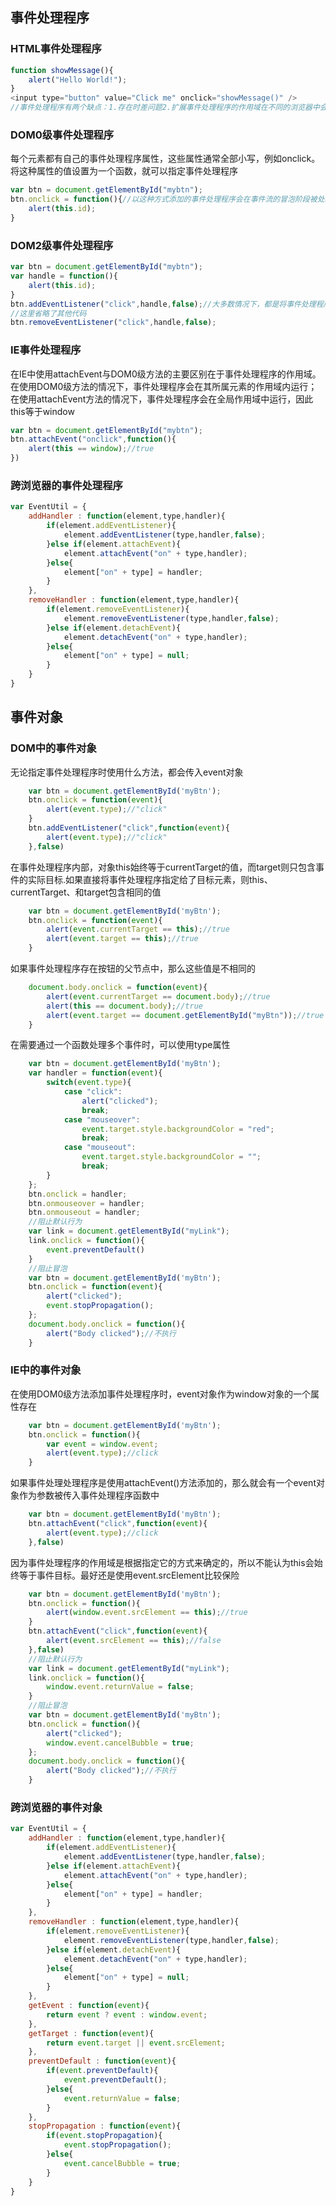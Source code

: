 ## 事件处理程序
### HTML事件处理程序
```javascript
function showMessage(){
    alert("Hello World!");
}
<input type="button" value="Click me" onclick="showMessage()" />
//事件处理程序有两个缺点：1.存在时差问题2.扩展事件处理程序的作用域在不同的浏览器中会导致不同结果
```
### DOM0级事件处理程序
每个元素都有自己的事件处理程序属性，这些属性通常全部小写，例如onclick。将这种属性的值设置为一个函数，就可以指定事件处理程序
```javascript
var btn = document.getElementById("mybtn");
btn.onclick = function(){//以这种方式添加的事件处理程序会在事件流的冒泡阶段被处理
	alert(this.id);
}
```
### DOM2级事件处理程序
```javascript
var btn = document.getElementById("mybtn");
var handle = function(){
	alert(this.id);
}
btn.addEventListener("click",handle,false);//大多数情况下，都是将事件处理程序添加到事件流的冒泡阶段，这样可以最大限度地兼容各种浏览器
//这里省略了其他代码
btn.removeEventListener("click",handle,false);
```
###  IE事件处理程序
在IE中使用attachEvent与DOM0级方法的主要区别在于事件处理程序的作用域。在使用DOM0级方法的情况下，事件处理程序会在其所属元素的作用域内运行；在使用attachEvent方法的情况下，事件处理程序会在全局作用域中运行，因此this等于window
```javascript
var btn = document.getElementById("mybtn");
btn.attachEvent("onclick",function(){
	alert(this == window);//true
})
```
###  跨浏览器的事件处理程序
```javascript
var EventUtil = {
	addHandler : function(element,type,handler){
		if(element.addEventListener){
			element.addEventListener(type,handler,false);
		}else if(element.attachEvent){
			element.attachEvent("on" + type,handler);
		}else{
			element["on" + type] = handler;
		}
	},
	removeHandler : function(element,type,handler){
		if(element.removeEventListener){
			element.removeEventListener(type,handler,false);
		}else if(element.detachEvent){
			element.detachEvent("on" + type,handler);
		}else{
			element["on" + type] = null;
		}
	}
}
```
## 事件对象
### DOM中的事件对象
无论指定事件处理程序时使用什么方法，都会传入event对象
```javascript
    var btn = document.getElementById('myBtn');
    btn.onclick = function(event){
        alert(event.type);//"click"
    }
    btn.addEventListener("click",function(event){
        alert(event.type);//"click"
    },false)
```
在事件处理程序内部，对象this始终等于currentTarget的值，而target则只包含事件的实际目标.如果直接将事件处理程序指定给了目标元素，则this、currentTarget、和target包含相同的值
```javascript
    var btn = document.getElementById('myBtn');
    btn.onclick = function(event){
        alert(event.currentTarget == this);//true
        alert(event.target == this);//true
    }
```
如果事件处理程序存在按钮的父节点中，那么这些值是不相同的
```javascript
    document.body.onclick = function(event){
        alert(event.currentTarget == document.body);//true
        alert(this == document.body);//true
        alert(event.target == document.getElementById("myBtn"));//true
    }
```
在需要通过一个函数处理多个事件时，可以使用type属性
```javascript
    var btn = document.getElementById('myBtn');
    var handler = function(event){
        switch(event.type){
            case "click":
                alert("clicked");
                break;
            case "mouseover":
                event.target.style.backgroundColor = "red";
                break;
            case "mouseout":
                event.target.style.backgroundColor = "";
                break;
        }
    };
    btn.onclick = handler;
    btn.onmouseover = handler;
    btn.onmouseout = handler;
    //阻止默认行为
    var link = document.getElementById("myLink");
    link.onclick = function(){
        event.preventDefault()
    }
    //阻止冒泡
    var btn = document.getElementById('myBtn');
    btn.onclick = function(event){
        alert("clicked");
        event.stopPropagation();
    };
    document.body.onclick = function(){
        alert("Body clicked");//不执行
    }
```
### IE中的事件对象
在使用DOM0级方法添加事件处理程序时，event对象作为window对象的一个属性存在
```javascript
    var btn = document.getElementById('myBtn');
    btn.onclick = function(){
        var event = window.event;
        alert(event.type);//click
    }
```

如果事件处理处理程序是使用attachEvent()方法添加的，那么就会有一个event对象作为参数被传入事件处理程序函数中
```javascript
    var btn = document.getElementById('myBtn');
    btn.attachEvent("click",function(event){
        alert(event.type);//click
    },false)
```
因为事件处理程序的作用域是根据指定它的方式来确定的，所以不能认为this会始终等于事件目标。最好还是使用event.srcElement比较保险
```javascript
    var btn = document.getElementById('myBtn');
    btn.onclick = function(){
        alert(window.event.srcElement == this);//true
    }
    btn.attachEvent("click",function(event){
        alert(event.srcElement == this);//false
    },false)
    //阻止默认行为
    var link = document.getElementById("myLink");
    link.onclick = function(){
        window.event.returnValue = false;
    }
    //阻止冒泡
    var btn = document.getElementById('myBtn');
    btn.onclick = function(){
        alert("clicked");
        window.event.cancelBubble = true;
    };
    document.body.onclick = function(){
        alert("Body clicked");//不执行
    }
```
### 跨浏览器的事件对象
```javascript
var EventUtil = {
    addHandler : function(element,type,handler){
        if(element.addEventListener){
            element.addEventListener(type,handler,false);
        }else if(element.attachEvent){
            element.attachEvent("on" + type,handler);
        }else{
            element["on" + type] = handler;
        }
    },
    removeHandler : function(element,type,handler){
        if(element.removeEventListener){
            element.removeEventListener(type,handler,false);
        }else if(element.detachEvent){
            element.detachEvent("on" + type,handler);
        }else{
            element["on" + type] = null;
        }
    },
    getEvent : function(event){
        return event ? event : window.event;
    },
    getTarget : function(event){
        return event.target || event.srcElement;
    },
    preventDefault : function(event){
        if(event.preventDefault){
            event.preventDefault();
        }else{
            event.returnValue = false;
        }
    },
    stopPropagation : function(event){
        if(event.stopPropagation){
            event.stopPropagation();
        }else{
            event.cancelBubble = true;
        }
    }
}
```
